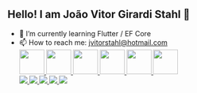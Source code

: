 ## Hello! I am João Vitor Girardi Stahl 👋

- 🌱 I’m currently learning Flutter /  EF Core
- 📫 How to reach me: jvitorstahl@hotmail.com
  <br>
  <div style="display : inline_block">
      <a href="https://github.com/JoaoVGStahl">
      <img height="50" width="50" src="https://cdn.jsdelivr.net/gh/devicons/devicon/icons/dotnetcore/dotnetcore-original.svg" />
      <img height="50" width="50" src="https://cdn.jsdelivr.net/gh/devicons/devicon/icons/flutter/flutter-original.svg" />
      <img height="50" width="50" src="https://cdn.jsdelivr.net/gh/devicons/devicon/icons/typescript/typescript-original.svg" />
      <img height="50" width="50" src="https://cdn.jsdelivr.net/gh/devicons/devicon/icons/angularjs/angularjs-original.svg" />
      <img height="50" width="50" src="https://cdn.jsdelivr.net/gh/devicons/devicon/icons/mysql/mysql-original-wordmark.svg" />
      <img height="50" width="50" src="https://cdn.jsdelivr.net/gh/devicons/devicon/icons/git/git-original.svg" />
      </a>
  </div>
  <div>
    <a href="https://www.linkedin.com/in/joao-vitor-girardi-stahl/" target="_blank">
      <img src="https://img.shields.io/badge/LinkedIn-0077B5?style=for-the-badge&logo=linkedin&logoColor=white" />
    </a>
    <a href="https://twitter.com/uRotiV_" target="_blank">
      <img src="https://img.shields.io/badge/Twitter-1DA1F2?style=for-the-badge&logo=twitter&logoColor=white"/>
    </a>
    <a href="https://instagram.com/joaorgirardi" target="_blank">
      <img src="https://img.shields.io/badge/Instagram-E4405F?style=for-the-badge&logo=instagram&logoColor=white"/>
    </a>
    <a href="https://www.facebook.com/joaovitor.girardi/" target="_blank">
      <img src="https://img.shields.io/badge/Facebook-1877F2?style=for-the-badge&logo=facebook&logoColor=white"/>
    </a>
    <a href="mailto:jvitorstah@hotmail.com" target="_blank">
      <img src="https://img.shields.io/badge/Microsoft_Outlook-0078D4?style=for-the-badge&logo=microsoft-outlook&logoColor=white">
    </a>
  </div>
      
      
